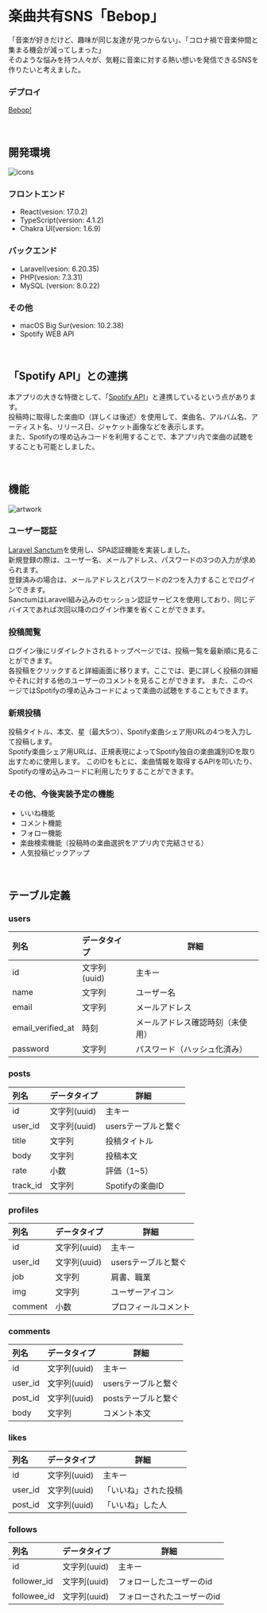 # 楽曲共有SNS「Bebop」
「音楽が好きだけど、趣味が同じ友達が見つからない」、「コロナ禍で音楽仲間と集まる機会が減ってしまった」</br>
そのような悩みを持つ人々が、気軽に音楽に対する熱い想いを発信できるSNSを作りたいと考えました。
### デプロイ
[Bebop!](https://be-bop.herokuapp.com/home)

</br>

## 開発環境
![icons](https://user-images.githubusercontent.com/62182265/139533207-2035a77f-f7ff-47d1-aedb-5df43e3584fa.png)
### フロントエンド
* React(vesion: 17.0.2)</br>
* TypeScript(version: 4.1.2)</br>
* Chakra UI(version: 1.6.9)
### バックエンド
* Laravel(vesion: 6.20.35)
* PHP(vesion: 7.3.31)
* MySQL (version: 8.0.22)
### その他
* macOS Big Sur(vesion: 10.2.38)
* Spotify WEB API


</br>

## 「Spotify API」との連携
本アプリの大きな特徴として、「[Spotify API](https://developer.spotify.com/documentation/web-api/)」と連携しているという点があります。</br>
投稿時に取得した楽曲ID（詳しくは後述）を使用して、楽曲名、アルバム名、アーティスト名、リリース日、ジャケット画像などを表示します。</br>
また、Spotifyの埋め込みコードを利用することで、本アプリ内で楽曲の試聴をすることも可能としました。

</br>

## 機能
![artwork](https://user-images.githubusercontent.com/62182265/139536964-64eb9b86-8fdf-4a99-9c37-96827f317ef4.png)

### ユーザー認証
[Laravel Sanctum](https://laravel.com/docs/8.x/sanctum)を使用し、SPA認証機能を実装しました。</br>
新規登録の際は、ユーザー名、メールアドレス、パスワードの3つの入力が求められます。</br>
登録済みの場合は、メールアドレスとパスワードの2つを入力することでログインできます。</br>
SanctumはLaravel組み込みのセッション認証サービスを使用しており、同じデバイスであれば次回以降のログイン作業を省くことができます。

### 投稿閲覧
ログイン後にリダイレクトされるトップページでは、投稿一覧を最新順に見ることができます。</br>
各投稿をクリックすると詳細画面に移ります。ここでは、更に詳しく投稿の詳細やそれに対する他のユーザーのコメントを見ることができます。
また、このページではSpotifyの埋め込みコードによって楽曲の試聴をすることもできます。

### 新規投稿
投稿タイトル、本文、星（最大5つ）、Spotify楽曲シェア用URLの4つを入力して投稿します。</br>
Spotify楽曲シェア用URLは、正規表現によってSpotify独自の楽曲識別IDを取り出すために使用します。
このIDをもとに、楽曲情報を取得するAPIを叩いたり、Spotifyの埋め込みコードに利用したりすることができます。

### その他、今後実装予定の機能
* いいね機能
* コメント機能
* フォロー機能
* 楽曲検索機能（投稿時の楽曲選択をアプリ内で完結させる）
* 人気投稿ピックアップ
 
</br>

## テーブル定義
### users
| 列名 | データタイプ | 詳細 |
| :--- | :--- | --- |
| id | 文字列(uuid) | 主キー |
| name | 文字列 | ユーザー名 |
| email | 文字列 | メールアドレス |
| email_verified_at | 時刻 | メールアドレス確認時刻（未使用） |
| password | 文字列 | パスワード（ハッシュ化済み） |

### posts
| 列名 | データタイプ | 詳細 |
| :--- | :--- | --- |
| id | 文字列(uuid) | 主キー |
| user_id | 文字列(uuid) | usersテーブルと繋ぐ |
| title | 文字列 | 投稿タイトル |
| body | 文字列 | 投稿本文 |
| rate | 小数 | 評価（1~5） |
| track_id | 文字列 | Spotifyの楽曲ID |

### profiles
| 列名 | データタイプ | 詳細 |
| :--- | :--- | --- |
| id | 文字列(uuid) | 主キー |
| user_id | 文字列(uuid) | usersテーブルと繋ぐ |
| job | 文字列 | 肩書、職業 |
| img | 文字列 | ユーザーアイコン |
| comment | 小数 | プロフィールコメント |

### comments
| 列名 | データタイプ | 詳細 |
| :--- | :--- | --- |
| id | 文字列(uuid) | 主キー |
| user_id | 文字列(uuid) | usersテーブルと繋ぐ |
| post_id | 文字列(uuid) | postsテーブルと繋ぐ |
| body | 文字列 | コメント本文 |


### likes
| 列名 | データタイプ | 詳細 |
| :--- | :--- | --- |
| id | 文字列(uuid) | 主キー |
| user_id | 文字列(uuid) | 「いいね」された投稿 |
| post_id | 文字列(uuid) | 「いいね」した人 |

### follows
| 列名 | データタイプ | 詳細 |
| :--- | :--- | --- |
| id | 文字列(uuid) | 主キー |
| follower_id | 文字列(uuid) | フォローしたユーザーのid |
| followee_id | 文字列(uuid) | フォローされたユーザーのid |
